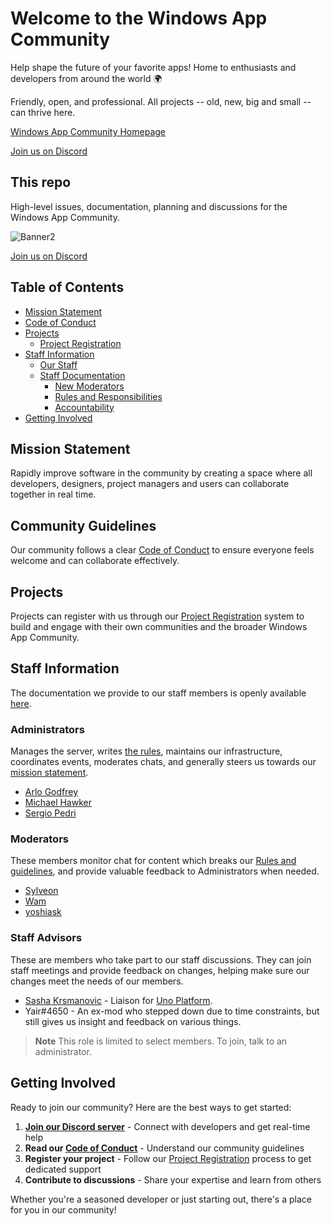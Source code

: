 # Welcome to the Windows App Community
Help shape the future of your favorite apps! Home to enthusiasts and developers from around the world 🌍

Friendly, open, and professional. All projects -- old, new, big and small -- can thrive here.

[Windows App Community Homepage](https://windowsappcommunity.com/)

[Join us on Discord](http://discord.gg/eBHZSKG)

## This repo

High-level issues, documentation, planning and discussions for the Windows App Community.

![Banner2](https://github.com/user-attachments/assets/9fbe1f09-cf9d-406f-8df5-58d069ef7a00)

[Join us on Discord](http://discord.gg/eBHZSKG)

## Table of Contents

- [Mission Statement](#mission-statement)
- [Code of Conduct](./conduct.md)
- [Projects](#projects)
  - [Project Registration](./project-registration.md)
- [Staff Information](#staff-information)
  - [Our Staff](#our-staff)
  - [Staff Documentation](./staff/readme.md)
    - [New Moderators](./staff/new-mods.md)
    - [Rules and Responsibilities](./staff/rules-and-responsibilities.md)
    - [Accountability](./staff/accountability.md)
- [Getting Involved](#getting-involved)

## Mission Statement

Rapidly improve software in the community by creating a space where all developers, designers, project managers and users can collaborate together in real time.

## Community Guidelines

Our community follows a clear [Code of Conduct](./conduct.md) to ensure everyone feels welcome and can collaborate effectively.

## Projects

Projects can register with us through our [Project Registration](./project-registration.md) system to build and engage with their own communities and the broader Windows App Community.

## Staff Information

The documentation we provide to our staff members is openly available [here](./staff/readme.md).

### Administrators
Manages the server, writes [the rules](./conduct.md), maintains our infrastructure, coordinates events, moderates chats, and generally steers us towards our [mission statement](#mission-statement).

- [Arlo Godfrey](https://github.com/Arlodotexe)
- [Michael Hawker](https://github.com/michael-hawker) 
- [Sergio Pedri](https://github.com/Sergio0694)

### Moderators
These members monitor chat for content which breaks our [Rules and guidelines](RulesAndGuidelines.md), and provide valuable feedback to Administrators when needed.

- [Sylveon](https://github.com/sylveon)
- [Wam](https://github.com/WamWooWam)
- [yoshiask](https://github.com/yoshiask)

### Staff Advisors
These are members who take part to our staff discussions. They can join staff meetings and provide feedback on changes, helping make sure our changes meet the needs of our members.

- [Sasha Krsmanovic](https://github.com/sasakrsmanovic) - Liaison for [Uno Platform](https://platform.uno/).
- Yair#4650 - An ex-mod who stepped down due to time constraints, but still gives us insight and feedback on various things.

> **Note**
> This role is limited to select members. To join, talk to an administrator.

## Getting Involved

Ready to join our community? Here are the best ways to get started:

1. **[Join our Discord server](http://discord.gg/eBHZSKG)** - Connect with developers and get real-time help
2. **Read our [Code of Conduct](./conduct.md)** - Understand our community guidelines
3. **Register your project** - Follow our [Project Registration](./project-registration.md) process to get dedicated support
4. **Contribute to discussions** - Share your expertise and learn from others

Whether you're a seasoned developer or just starting out, there's a place for you in our community!
